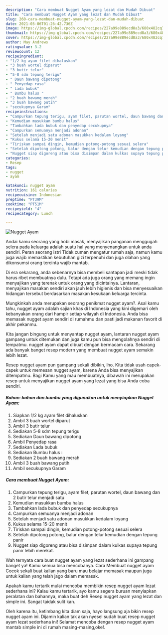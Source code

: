 ```yaml
---
description: "Cara membuat Nugget Ayam yang lezat dan Mudah Dibuat"
title: "Cara membuat Nugget Ayam yang lezat dan Mudah Dibuat"
slug: 260-cara-membuat-nugget-ayam-yang-lezat-dan-mudah-dibuat
date: 2021-05-06T01:26:42.736Z
image: https://img-global.cpcdn.com/recipes/227a99e889ecd8a3/680x482cq70/nugget-ayam-foto-resep-utama.jpg
thumbnail: https://img-global.cpcdn.com/recipes/227a99e889ecd8a3/680x482cq70/nugget-ayam-foto-resep-utama.jpg
cover: https://img-global.cpcdn.com/recipes/227a99e889ecd8a3/680x482cq70/nugget-ayam-foto-resep-utama.jpg
author: May Andrews
ratingvalue: 3.2
reviewcount: 12
recipeingredient:
- "1/2 kg ayam filet dihaluskan"
- "3 buah wortel diparut"
- "3 butir telur"
- "5-8 sdm tepung terigu"
- " Daun bawang dipotong"
- " Penyedap rasa"
- " Lada bubuk"
- " Bumbu halus "
- "2 buah bawang merah"
- "3 buah bawang putih"
- "secukupnya Garam"
recipeinstructions:
- "Campurkan tepung terigu, ayam filet, parutan wortel, daun bawang dan 2 butir telur menjadi satu"
- "Kemudian masukkan bumbu halus"
- "Tambahkan lada bubuk dan penyedap secukupnya"
- "Campurkan semuanya menjadi adonan"
- "Setelah menjadi satu adonan masukkan kedalam loyang"
- "Kukus selama 15-20 menit"
- "Tiriskan sampai dingin, kemudian potong-potong sesuai selera"
- "Setelah dipotong potong, balur dengan telur kemudian dengan tepung panir"
- "Nugget siap digoreng atau bisa disimpan dalam kulkas supaya tepung panir lebih merekat."
categories:
- Resep
tags:
- nugget
- ayam

katakunci: nugget ayam 
nutrition: 161 calories
recipecuisine: Indonesian
preptime: "PT39M"
cooktime: "PT51M"
recipeyield: "4"
recipecategory: Lunch

---
```



![Nugget Ayam](https://img-global.cpcdn.com/recipes/227a99e889ecd8a3/680x482cq70/nugget-ayam-foto-resep-utama.jpg)

Andai kamu seorang yang hobi masak, menyajikan panganan menggugah selera pada keluarga adalah suatu hal yang menyenangkan untuk anda sendiri. Peran seorang istri Tidak cuman mengatur rumah saja, namun kamu juga wajib memastikan kebutuhan gizi terpenuhi dan juga olahan yang dikonsumsi orang tercinta wajib mantab.

Di era  sekarang, anda sebenarnya bisa membeli santapan jadi meski tidak harus ribet membuatnya dulu. Tetapi ada juga orang yang memang ingin menyajikan yang terenak untuk orang yang dicintainya. Lantaran, menyajikan masakan sendiri akan jauh lebih higienis dan bisa menyesuaikan hidangan tersebut berdasarkan masakan kesukaan keluarga tercinta. 



Mungkinkah anda merupakan seorang penikmat nugget ayam?. Asal kamu tahu, nugget ayam adalah sajian khas di Indonesia yang kini digemari oleh kebanyakan orang dari hampir setiap wilayah di Indonesia. Anda bisa memasak nugget ayam sendiri di rumahmu dan pasti jadi makanan favorit di akhir pekanmu.

Kita jangan bingung untuk menyantap nugget ayam, lantaran nugget ayam gampang untuk ditemukan dan juga kamu pun bisa mengolahnya sendiri di tempatmu. nugget ayam dapat dibuat dengan bermacam cara. Sekarang ada banyak banget resep modern yang membuat nugget ayam semakin lebih lezat.

Resep nugget ayam pun gampang sekali dibikin, lho. Kita tidak usah capek-capek untuk memesan nugget ayam, karena Anda bisa menyajikan ditempatmu. Bagi Kamu yang mau membuatnya, dibawah ini merupakan resep untuk menyajikan nugget ayam yang lezat yang bisa Anda coba sendiri.

<!--inarticleads1-->

##### Bahan-bahan dan bumbu yang digunakan untuk menyiapkan Nugget Ayam:

1. Siapkan 1/2 kg ayam filet dihaluskan
1. Ambil 3 buah wortel diparut
1. Ambil 3 butir telur
1. Sediakan 5-8 sdm tepung terigu
1. Sediakan  Daun bawang dipotong
1. Ambil  Penyedap rasa
1. Sediakan  Lada bubuk
1. Sediakan  Bumbu halus :
1. Sediakan 2 buah bawang merah
1. Ambil 3 buah bawang putih
1. Ambil secukupnya Garam




<!--inarticleads2-->

##### Cara membuat Nugget Ayam:

1. Campurkan tepung terigu, ayam filet, parutan wortel, daun bawang dan 2 butir telur menjadi satu
1. Kemudian masukkan bumbu halus
1. Tambahkan lada bubuk dan penyedap secukupnya
1. Campurkan semuanya menjadi adonan
1. Setelah menjadi satu adonan masukkan kedalam loyang
1. Kukus selama 15-20 menit
1. Tiriskan sampai dingin, kemudian potong-potong sesuai selera
1. Setelah dipotong potong, balur dengan telur kemudian dengan tepung panir
1. Nugget siap digoreng atau bisa disimpan dalam kulkas supaya tepung panir lebih merekat.




Wah ternyata cara buat nugget ayam yang lezat sederhana ini gampang banget ya! Kamu semua bisa mencobanya. Cara Membuat nugget ayam Cocok sekali buat kalian yang baru mau belajar memasak maupun juga untuk kalian yang telah jago dalam memasak.

Apakah kamu tertarik mulai mencoba membikin resep nugget ayam lezat sederhana ini? Kalau kamu tertarik, ayo kamu segera buruan menyiapkan peralatan dan bahannya, maka buat deh Resep nugget ayam yang lezat dan simple ini. Sangat taidak sulit kan. 

Oleh karena itu, ketimbang kita diam saja, hayo langsung aja bikin resep nugget ayam ini. Dijamin kalian tak akan nyesel sudah buat resep nugget ayam lezat sederhana ini! Selamat mencoba dengan resep nugget ayam mantab simple ini di rumah masing-masing,oke!.

